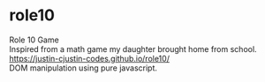# role10
Role 10 Game<br>
Inspired from a math game my daughter brought home from school.<br>
https://justin-cjustin-codes.github.io/role10/ <br>
DOM manipulation using pure javascript.
